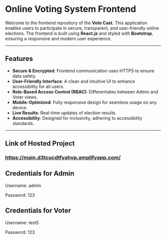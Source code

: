 # Online Voting System Frontend

Welcome to the frontend repository of the **Vote Cast**. This application enables users to participate in secure, transparent, and user-friendly online elections. The frontend is built using **React.js** and styled with **Bootstrap**, ensuring a responsive and modern user experience.

---

## Features

- **Secure & Encrypted**: Frontend communication uses HTTPS to ensure data safety.
- **User-Friendly Interface**: A clean and intuitive UI to enhance accessibility for all users.
- **Role-Based Access Control (RBAC)**: Differentiates between Admin and Voter views.
- **Mobile-Optimized**: Fully responsive design for seamless usage on any device.
- **Live Results**: Real-time updates of election results.
- **Accessibility**: Designed for inclusivity, adhering to accessibility standards.

---

## Link of Hosted Project

### https://main.d3tcucdtfyahvp.amplifyapp.com/

## Credentials for Admin

Username: admin

Password: 123

## Credentials for Voter

Username: test5 

Password: 123

